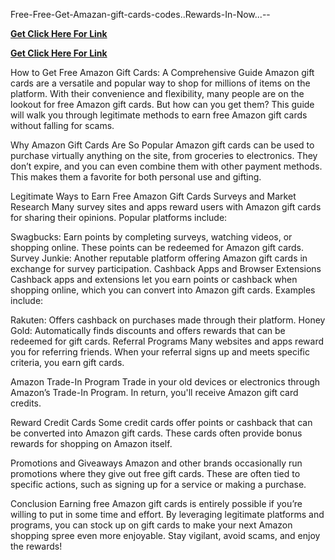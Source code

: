 Free-Free-Get-Amazan-gift-cards-codes..Rewards-In-Now...--

**[Get Click Here For Link](https://ccgeneratorr.com/mmxbo22x/)**

**[Get Click Here For Link](https://ccgeneratorr.com/mmxbo22x/)**


 
How to Get Free Amazon Gift Cards: A Comprehensive Guide
Amazon gift cards are a versatile and popular way to shop for millions of items on the platform. With their convenience and flexibility, many people are on the lookout for free Amazon gift cards. But how can you get them? This guide will walk you through legitimate methods to earn free Amazon gift cards without falling for scams.

Why Amazon Gift Cards Are So Popular
Amazon gift cards can be used to purchase virtually anything on the site, from groceries to electronics. They don’t expire, and you can even combine them with other payment methods. This makes them a favorite for both personal use and gifting.

Legitimate Ways to Earn Free Amazon Gift Cards
Surveys and Market Research
Many survey sites and apps reward users with Amazon gift cards for sharing their opinions. Popular platforms include:

Swagbucks: Earn points by completing surveys, watching videos, or shopping online. These points can be redeemed for Amazon gift cards.
Survey Junkie: Another reputable platform offering Amazon gift cards in exchange for survey participation.
Cashback Apps and Browser Extensions
Cashback apps and extensions let you earn points or cashback when shopping online, which you can convert into Amazon gift cards. Examples include:

Rakuten: Offers cashback on purchases made through their platform.
Honey Gold: Automatically finds discounts and offers rewards that can be redeemed for gift cards.
Referral Programs
Many websites and apps reward you for referring friends. When your referral signs up and meets specific criteria, you earn gift cards.

Amazon Trade-In Program
Trade in your old devices or electronics through Amazon’s Trade-In Program. In return, you'll receive Amazon gift card credits.

Reward Credit Cards
Some credit cards offer points or cashback that can be converted into Amazon gift cards. These cards often provide bonus rewards for shopping on Amazon itself.

Promotions and Giveaways
Amazon and other brands occasionally run promotions where they give out free gift cards. These are often tied to specific actions, such as signing up for a service or making a purchase.


Conclusion
Earning free Amazon gift cards is entirely possible if you’re willing to put in some time and effort. By leveraging legitimate platforms and programs, you can stock up on gift cards to make your next Amazon shopping spree even more enjoyable. Stay vigilant, avoid scams, and enjoy the rewards!

